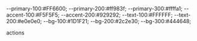 --primary-100:#FF6600;
--primary-200:#ff983f;
--primary-300:#ffffa1;
--accent-100:#F5F5F5;
--accent-200:#929292;
--text-100:#FFFFFF;
--text-200:#e0e0e0;
--bg-100:#1D1F21;
--bg-200:#2c2e30;
--bg-300:#444648;

actions
